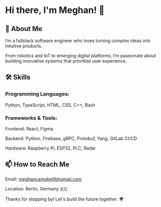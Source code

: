 # Hi there, I'm Meghan! 👋

## 🚀 About Me

I’m a fullstack software engineer who loves turning complex ideas into intuitive products. 

From robotics and IoT to emerging digital platforms, I’m passionate about building innovative systems that prioritize user experience.

## 🛠 Skills

### Programming Languages:

Python, TypeScript, HTML, CSS, C++, Bash

### Frameworks & Tools:

Frontend: React, Figma

Backend: Python, Firebase, gRPC, Protobuf, Yang, GitLab CI/CD

Hardware: Raspberry Pi, ESP32, PLC, Radar

## 📫 How to Reach Me

Email: meghancampbel9@gmail.com

Location: Berlin, Germany 🇩🇪

Thanks for stopping by! Let's build the future together. 🌍
